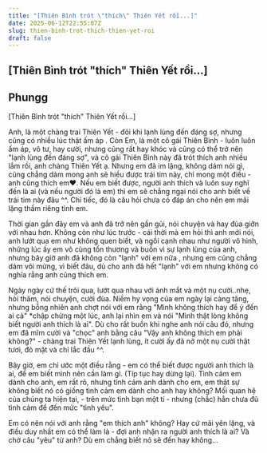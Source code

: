 ```yaml
---
title: "[Thiên Bình trót \"thích\" Thiên Yết rồi...]"
date: 2025-06-12T22:55:07Z
slug: thien-binh-trot-thich-thien-yet-roi
draft: false
---
```


## [Thiên Bình trót "thích" Thiên Yết rồi...]

## Phungg

[Thiên Bình trót "thích" Thiên Yết rồi...]

Anh, là một chàng trai Thiên Yết - đôi khi lạnh lùng đến đáng sợ, nhưng cũng có nhiều lúc thật ấm áp . Còn Em, là một cô gái Thiên Bình - luôn luôn ấm áp, vô tư, hay cười, nhưng cũng rất hay khóc và cũng có thể trở nên "lạnh lùng đến đáng sợ", và cô gái Thiên Bình này đã trót thích anh nhiều lắm rồi, anh chàng Thiên Yết ạ. Nhưng em đã im lặng, không dám nói gì, cũng chẳng dám mong anh sẽ hiểu được trái tim này, chỉ mong một điều - anh cũng thích em♥. Nếu em biết được, người anh thích và luôn suy nghĩ đến là ai (và nếu người đó là em) thì em sẽ chẳng ngại nói cho anh biết về trái tim này đâu ^^. Chỉ tiếc, đó là câu hỏi chưa có đáp án cho nên em mãi lặng thầm riêng tình em.

Thời gian gần đây em và anh đã trở nên gần gũi, nói chuyện và hay đùa giỡn với nhau hơn. Không còn như lúc trước - cái thời mà em hỏi thì anh mới nói, anh lướt qua em như không quen biết, và ngồi cạnh nhau như người vô hình, những lúc ấy em vô cùng tổn thương và buồn vì sự lạnh lùng của anh, nhưng bây giờ anh đã không còn "lạnh" với em nữa , nhưng em cũng chẳng dám vôi mừng, vì biết đâu, dù cho anh đã hết "lạnh" với em nhưng không có nghĩa rằng anh cũng thích em. 

Ngày ngày cứ thế trôi qua, lướt qua nhau với ánh mắt và một nụ cười..nhẹ, hỏi thăm, nói chuyện, cười đùa. Niềm hy vọng của em ngày lại càng tăng, nhưng bỗng nhiên anh chợt nói với em rằng "Mình không thích hay để ý đến ai cả" *chập chừng một lúc, anh lại nhìn em và nói "Mình thật lòng không biết người anh thích là ai". Dù cho rất buồn khi nghe anh nói câu đó, nhưng em đã mĩm cười và "chọc" anh bằng câu "Vậy anh không thích em phải không?" - chàng trai Thiên Yết lạnh lùng, ít cười ấy đã nở một nụ cười thật tươi, đỏ mặt và chỉ lắc đầu ^^. 

Bây giờ, em chỉ ước một điều rằng - em có thể biết được người anh thích là ai, để em biết mình nên cần làm gì. (Típ tục hay dừng lại). Tình cảm em dành cho anh, em rất rõ, nhưng tình cảm anh dành cho em, em thật sự không biết nó có giống tình cảm em dành cho anh hay không? Mối quan hệ của chúng ta hiện tại, - trên mức tình bạn một tí - nhưng (chắc) hẳn chưa đũ tình cảm để đến mức "tình yêu". 

Em có nên nói với anh rằng "em thích anh" không? Hay cứ mãi yên lặng, và điều duy nhất em có thể làm là - đợi anh nhận ra người anh thích là ai? Và chờ câu "yêu" từ anh? Dù em chẳng biết nó sẽ đến hay không...